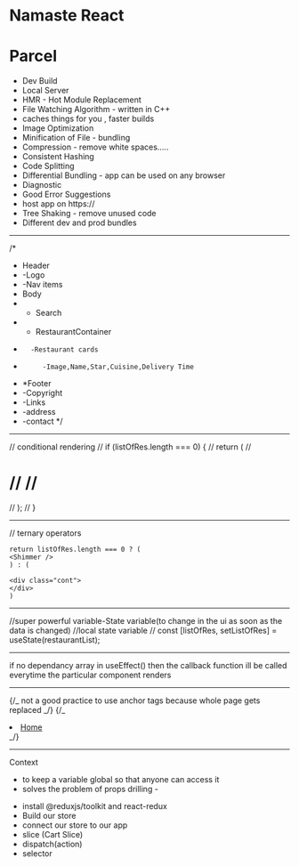 # Namaste React

# Parcel

- Dev Build
- Local Server
- HMR - Hot Module Replacement
- File Watching Algorithm - written in C++
- caches things for you , faster builds
- Image Optimization
- Minification of File - bundling
- Compression - remove white spaces.....
- Consistent Hashing
- Code Splitting
- Differential Bundling - app can be used on any browser
- Diagnostic
- Good Error Suggestions
- host app on https://
- Tree Shaking - remove unused code
- Different dev and prod bundles

---

/\*

- Header
- -Logo
- -Nav items
- Body
- - Search
- - RestaurantContainer
-       -Restaurant cards
-          -Image,Name,Star,Cuisine,Delivery Time
- \*Footer
- -Copyright
- -Links
- -address
- -contact
  \*/

---

// conditional rendering
// if (listOfRes.length === 0) {
// return (
// <h1>
// <Shimmer />
// </h1>
// );
// }

---

// ternary operators

    return listOfRes.length === 0 ? (
    <Shimmer />
    ) : (

    <div class="cont">
    </div>
    )

---

//super powerful variable-State variable(to change in the ui as soon as the data is changed)
//local state variable
// const [listOfRes, setListOfRes] = useState(restaurantList);

---

if no dependancy array in useEffect() then the callback function ill be called everytime the particular component renders

---

{/_ not a good practice to use anchor tags because whole page gets replaced _/}
{/\_ <a href="/">

<li>Home</li>
</a> _/}

---

Context

- to keep a variable global so that anyone can access it
- solves the problem of props drilling -

<!-- redux toolkit -->

- install @reduxjs/toolkit and react-redux
- Build our store
- connect our store to our app
- slice (Cart Slice)
- dispatch(action)
- selector
